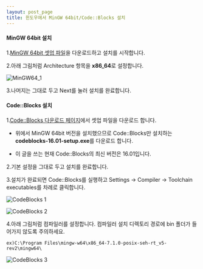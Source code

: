 ```yaml
---
layout: post_page
title: 윈도우에서 MinGW 64bit/Code::Blocks 설치
---
```


#### MinGW 64bit 설치 ####

 1.[MinGW 64bit 셋업 파일](https://sourceforge.net/projects/mingw-w64/?source=typ_redirect)을 다운로드하고 설치를 시작합니다.
 
 
 2.아래 그림처럼 Architecture 항목을 **x86_64**로 설정합니다.
 
 ![MinGW64_1](https://surinkim.github.io/assets/img/2017_10_16/MinGW_1.jpg)
 
 
 3.나머지는 그대로 두고 Next를 눌러 설치를 완료합니다.


#### Code::Blocks 설치 ####

 1.[Code::Blocks 다운로드 페이지](http://www.codeblocks.org/downloads/26)에서 셋업 파일을 다운로드 합니다.
 
 
 - 위에서 MinGW 64bit 버전을 설치했으므로 Code::Blocks만 설치하는 **codeblocks-16.01-setup.exe**를 다운로드 합니다.
 
 
 - 이 글을 쓰는 현재 Code::Blocks의 최신 버전은 16.01입니다.
 
 
 2.기본 설정을 그대로 두고 설치를 완료합니다.
 
 
 3.설치가 완료되면  Code::Blocks를 실행하고 Settings -> Compiler -> Toolchain executables를 차례로 클릭합니다.
 
 
 
 ![CodeBlocks 1](https://surinkim.github.io/assets/img/2017_10_16/codeblocks_1.jpg)
 
 ![CodeBlocks 2](https://surinkim.github.io/assets/img/2017_10_16/codeblocks_2.jpg)
 
 4.아래 그림처럼 컴파일러를 설정합니다. 컴파일러 설치 디렉토리 경로에 bin 폴더가 들어가지 않도록 주의하세요.
  
```
ex)C:\Program Files\mingw-w64\x86_64-7.1.0-posix-seh-rt_v5-rev2\mingw64\
```

![CodeBlocks 3](https://surinkim.github.io/assets/img/2017_10_16/codeblocks_3.jpg)





